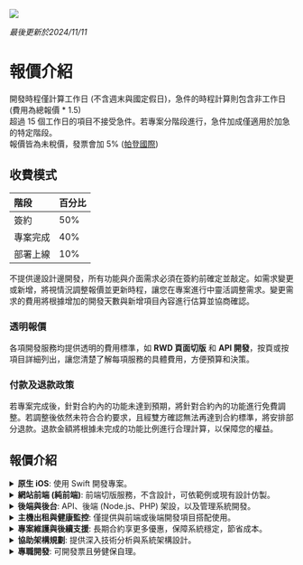 [![](https://img.shields.io/badge/點擊查看-介紹-00ff00)](https://github.com/pardnchiu/pardnchiu/blob/main/README.zh.md)

*最後更新於2024/11/11*

# 報價介紹  

開發時程僅計算工作日 (不含週末與國定假日)，急件的時程計算則包含非工作日 (費用為總報價 * 1.5)  
超過 15 個工作日的項目不接受急件。若專案分階段進行，急件加成僅適用於加急的特定階段。  
報價皆為未稅價，發票會加 5% ([帕登國際](https://findbiz.nat.gov.tw/fts/query/QueryBar/queryInit.do?banNo=24924502))  

## 收費模式
| 階段 | 百分比 |
| :- | :- |
| 簽約 | 50% |
| 專案完成 | 40% |
| 部署上線 | 10% |

不提供邊設計邊開發，所有功能與介面需求必須在簽約前確定並敲定。如需求變更或新增，將視情況調整報價並更新時程，讓您在專案進行中靈活調整需求。變更需求的費用將根據增加的開發天數與新增項目內容進行估算並協商確認。

### 透明報價
各項開發服務均提供透明的費用標準，如 **RWD 頁面切版** 和 **API 開發**，按頁或按項目詳細列出，讓您清楚了解每項服務的具體費用，方便預算和決策。

### 付款及退款政策
若專案完成後，針對合約內的功能未達到預期，將針對合約內的功能進行免費調整。若調整後依然未符合合約要求，且經雙方確認無法再達到合約標準，將安排部分退款。退款金額將根據未完成的功能比例進行合理計算，以保障您的權益。

## 報價介紹

<details>
    <summary><b>原生 iOS</b>: 使用 Swift 開發專案。</summary> 
<br>

| 類型 | 時間 | 報價 |
| :- | :- | :- |
| 原生 iOS | 至少 20 個工作日 | 7 萬起 |

</details>

<details>
    <summary><b>網站前端 (純前端)</b>: 前端切版服務，不含設計，可依範例或現有設計仿製。</summary> 
<br>

- **RWD**：所有開發均為響應式頁面，適應各類設備，提升體驗。
- **服務**：可協助 DNS 設定或代管 (可選)。
- **部署**：提供網站部署並包含免費 HTTPS。
- **主機**：贈送一年微型主機（同一專案不重複贈送）。

| 類型 | 時間 | 報價 |
| :- | :- | :- |
| RWD 切版 | 1 個工作日 / 頁 | 3 千起 / 頁 |
| 一頁式網站 | 3 - 5 個工作日 | 1 萬起 |
| 多頁式官網 | 5 - 15 個工作日 | 3 萬起 |
| 電商或社群 | 至少 20 個工作日 | 7 萬起 |

</details> 

<details>
    <summary><b>後端與後台</b>: API、後端 (Node.js、PHP) 架設，以及管理系統開發。</summary> 
<br>
    
- **折扣**：前後端同步開發享 5000 元折扣，適用於所有前後端同步開發組合。  
- **主機**：贈送一年微型主機（同一專案不重複贈送）。
  
| 類型 | 時間 | 報價 |
| :- | :- | :- |
| API 開發 | 1 個工作日 / 項 | 2 千起 / 項 |
| 基本後台 | 至少 5 個工作日 | 2 萬起 |
| 客製化後台 | 至少 20 個工作日 | 7 萬起 |

</details> 

<details>
    <summary><b>主機出租與健康監控</b>: 僅提供與前端或後端開發項目搭配使用。</summary> 
<br>

- **恢復**：1 小時內系統恢復，確保業務不中斷。
- **快照**：3 天內系統快照。
- **備份**：7 天內資料庫備份，數據安全無憂。
- **偵測**：24 小時健康監控，緊急情況提供 1-2 小時內技術支持，確保穩定運營。
- **轉移**：主機到期時提供協助轉移。

| 類型 | 適用 | 報價 | 
| :- | :- | :- |
| 微型款 | 靜態網站 | 1 萬 / 年 (首年免費) |
| 基本款 | 部落格、官網 | 2 萬 / 年 |
| 進階款 | 社群、商城 | 4 萬 / 年 |

</details> 

<details>
    <summary><b>專案維護與後續支援</b>: 長期合約享更多優惠，保障系統穩定，節省成本。</summary> 
<br>
    
- **基本保固**：專案上線後提供 **一年無限次 Bug 修復保固**，讓您無後顧之憂。
- **長期維護**：續約年限越長，折扣越高，適合追求穩定支持的項目。
    - **兩年合約享 9 折**
    - **三年合約享 85 折**
  
| 類型 | 報價 |
| :- | :- |
| 網站前端 | 2 萬 / 年 |
| 網站後端 | 3 萬 / 年 |
| 網站全端 | 4 萬 / 年 |
| iOS | 4 萬 / 年 |

</details> 

<details>
    <summary><b>協助架構規劃</b>: 提供深入技術分析與系統架構設計。</summary> 
<br>

架構規劃與開發不會同時進行。若業主僅需初步架構設計後決定是否開發，可接受階段式合作。  
- **分析與規劃**：釐清業務需求，確定功能模組與系統目標。
- **架構與設計**：根據需求選擇開發框架或工具 (如 Node.js, Laravel)，並提供詳細技術報告。可依需求提供範例報告，讓業主清晰了解。
    - 設計高效的前端與 API 驅動的後端架構，提升系統擴展性與維護性。
    - 規劃資料庫結構，設計分區與索引策略，提升資料存取效率。
    - 制定雲端或本地部署方案，包含負載均衡、CDN、快取策略，優化系統效能。
    - 資料加密、權限管理與驗證機制，保障資料安全。
    - 定期資料備份方案，確保數據安全與可恢復性。
    - 執行系統效能測試，提供瓶頸分析與資源優化建議。
- **優化與擴展**：系統擴展性與長期效能優化策略。

| 類型 | 時間 | 報價 |
| :- | :- | :- |
| 協助架構規劃 | 至少 30 個工作日 | 9 萬起 |

</details> 

<details>
    <summary><b>專職開發</b>: 可開發票且勞健保自理。</summary> 
<br>

- **合約**：最少 3 個月一簽，最多半年一簽  
- **駐點**：台北、新北  
- 若需求量較少或變動頻繁，可提供更彈性的短期合作模式，具體細節可面議。

| 類型 | 全遠端 | 駐點 |
| :- | :- | :- |
| iOS | 7 萬起 / 月 | 9 萬起 / 月 |
| 純後端 | 7 萬起 / 月 | 9 萬起 / 月 |
| 網站全端 | 9 萬起 / 月 | 11 萬起 / 月 |

</details> 
